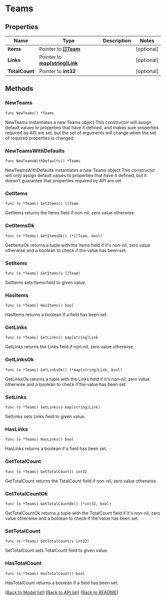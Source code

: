 # Teams

## Properties

Name | Type | Description | Notes
------------ | ------------- | ------------- | -------------
**Items** | Pointer to [**[]Team**](Team.md) |  | [optional] 
**Links** | Pointer to [**map[string]Link**](Link.md) |  | [optional] 
**TotalCount** | Pointer to **int32** |  | [optional] 

## Methods

### NewTeams

`func NewTeams() *Teams`

NewTeams instantiates a new Teams object
This constructor will assign default values to properties that have it defined,
and makes sure properties required by API are set, but the set of arguments
will change when the set of required properties is changed

### NewTeamsWithDefaults

`func NewTeamsWithDefaults() *Teams`

NewTeamsWithDefaults instantiates a new Teams object
This constructor will only assign default values to properties that have it defined,
but it doesn't guarantee that properties required by API are set

### GetItems

`func (o *Teams) GetItems() []Team`

GetItems returns the Items field if non-nil, zero value otherwise.

### GetItemsOk

`func (o *Teams) GetItemsOk() (*[]Team, bool)`

GetItemsOk returns a tuple with the Items field if it's non-nil, zero value otherwise
and a boolean to check if the value has been set.

### SetItems

`func (o *Teams) SetItems(v []Team)`

SetItems sets Items field to given value.

### HasItems

`func (o *Teams) HasItems() bool`

HasItems returns a boolean if a field has been set.

### GetLinks

`func (o *Teams) GetLinks() map[string]Link`

GetLinks returns the Links field if non-nil, zero value otherwise.

### GetLinksOk

`func (o *Teams) GetLinksOk() (*map[string]Link, bool)`

GetLinksOk returns a tuple with the Links field if it's non-nil, zero value otherwise
and a boolean to check if the value has been set.

### SetLinks

`func (o *Teams) SetLinks(v map[string]Link)`

SetLinks sets Links field to given value.

### HasLinks

`func (o *Teams) HasLinks() bool`

HasLinks returns a boolean if a field has been set.

### GetTotalCount

`func (o *Teams) GetTotalCount() int32`

GetTotalCount returns the TotalCount field if non-nil, zero value otherwise.

### GetTotalCountOk

`func (o *Teams) GetTotalCountOk() (*int32, bool)`

GetTotalCountOk returns a tuple with the TotalCount field if it's non-nil, zero value otherwise
and a boolean to check if the value has been set.

### SetTotalCount

`func (o *Teams) SetTotalCount(v int32)`

SetTotalCount sets TotalCount field to given value.

### HasTotalCount

`func (o *Teams) HasTotalCount() bool`

HasTotalCount returns a boolean if a field has been set.


[[Back to Model list]](../README.md#documentation-for-models) [[Back to API list]](../README.md#documentation-for-api-endpoints) [[Back to README]](../README.md)


